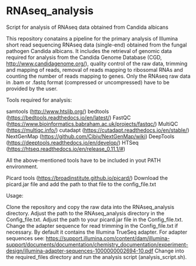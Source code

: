 # RNAseq_analysis
Script for analysis of RNAseq data obtained from Candida albicans

This repository conatains a pipeline for the primary analysis of Illumina short read sequencing RNAseq data (single-end) obtained from the fungal pathogen Candida albicans. It includes the retrieval of genomic data required for analysis from the Candida Genome Database (CGD, http://www.candidagenome.org/), quality control of the raw data, trimming and mapping of reads, removal of reads mapping to ribosomal RNAs and counting the number of reads mapping to genes. Only the RNAseq raw data in .bam or .fastq format (compressed or uncompressed) have to be provided by the user.

Tools required for analysis:

samtools (http://www.htslib.org/)
bedtools (https://bedtools.readthedocs.io/en/latest/)
FastQC (https://www.bioinformatics.babraham.ac.uk/projects/fastqc/)
MultiQC (https://multiqc.info/)
cutadapt (https://cutadapt.readthedocs.io/en/stable/)
NextGenMap (https://github.com/Cibiv/NextGenMap/wiki)
DeepTools (https://deeptools.readthedocs.io/en/develop/)
HTSeq (https://htseq.readthedocs.io/en/release_0.11.1/#)

All the above-mentioned tools have to be included in yout PATH environment.

Picard tools (https://broadinstitute.github.io/picard/)
  Download the picard.jar file and add the path to that file to the config_file.txt

Usage:

Clone the repository and copy the raw data into the RNAseq_analysis directory.
Adjust the path to the RNAseq_analysis directory in the Config_file.txt.
Adjust the path to your picard.jar file in the Config_file.txt.
Change the adapter sequence for read trimming in the Config_file.txt if necessary. By default it contains the Illumina TrueSeq adapter.
  For adapter sequences see: https://support.illumina.com/content/dam/illumina-support/documents/documentation/chemistry_documentation/experiment-design/illumina-adapter-sequences-1000000002694-10.pdf
Change into the required_files directory and run the analysis script (analysis_script.sh).

